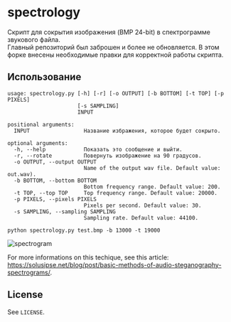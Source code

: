 # spectrology
Скрипт для сокрытия изображения (BMP 24-bit) в спектрограмме звукового файла.  
Главный репозиторий был заброшен и более не обновляется. В этом форке внесены необходимые правки для корректной работы скрипта.

## Использование

```
usage: spectrology.py [-h] [-r] [-o OUTPUT] [-b BOTTOM] [-t TOP] [-p PIXELS]
                      [-s SAMPLING]
                      INPUT

positional arguments:
  INPUT                 Название избражения, которое будет сокрыто.

optional arguments:
  -h, --help            Показать это сообщение и выйти.
  -r, --rotate          Повернуть изображение на 90 градусов.
  -o OUTPUT, --output OUTPUT
                        Name of the output wav file. Default value: out.wav).
  -b BOTTOM, --bottom BOTTOM
                        Bottom frequency range. Default value: 200.
  -t TOP, --top TOP     Top frequency range. Default value: 20000.
  -p PIXELS, --pixels PIXELS
                        Pixels per second. Default value: 30.
  -s SAMPLING, --sampling SAMPLING
                        Sampling rate. Default value: 44100.
```

```
python spectrology.py test.bmp -b 13000 -t 19000
```
![spectrogram](https://solusipse.net/blog/img/posts/audio-samples/7.png)

For more informations on this techique, see this article: https://solusipse.net/blog/post/basic-methods-of-audio-steganography-spectrograms/.

## License
See `LICENSE`.
